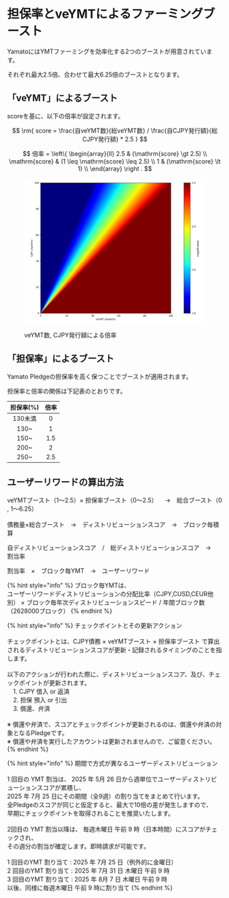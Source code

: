 # 担保率とveYMTによるファーミングブースト

YamatoにはYMTファーミングを効率化する2つのブーストが用意されています。

それぞれ最大2.5倍、合わせて最大6.25倍のブーストとなります。

## **「veYMT」によるブースト**

scoreを基に、以下の倍率が設定されます。

$$
\rm{
    score = \frac{自veYMT数}{総veYMT数} / \frac{自CJPY発行額}{総CJPY発行額} * 2.5
}
$$

$$
倍率 = \left\{
\begin{array}{ll}
    2.5 & (\mathrm{score} \gt 2.5) \\
    \mathrm{score} & (1 \leq \mathrm{score} \leq 2.5) \\
    1 & (\mathrm{score} \lt 1) \\
\end{array}
\right .
$$

<figure><img src="../.gitbook/assets/image (4).png" alt=""><figcaption><p>veYMT数, CJPY発行額による倍率</p></figcaption></figure>



## **「担保率」によるブースト**

Yamato Pledgeの担保率を高く保つことでブーストが適用されます。

担保率と倍率の関係は下記表のとおりです。

| 担保率(%) |  倍率 |
| :----: | :-: |
|  130未満 |  0  |
|  130\~ |  1  |
|  150\~ | 1.5 |
|  200\~ |  2  |
|  250\~ | 2.5 |

## ユーザーリワードの算出方法

veYMTブースト（1～2.5）× 担保率ブースト（0～2.5） 　→　総合ブースト（0 , 1～6.25） \
\
債務量×総合ブースト　→　ディストリビューションスコア　→　ブロック毎積算

自ディストリビューションスコア　/　総ディストリビューションスコア　→　割当率

割当率　×　ブロック毎YMT　→　ユーザーリワード

{% hint style="info" %}
ブロック毎YMTは、\
ユーザーリワードディストリビューションの分配比率（CJPY,CUSD,CEUR他別） × ブロック毎年次ディストリビューションスピード / 年間ブロック数（2628000ブロック）
{% endhint %}

{% hint style="info" %}
チェックポイントとその更新アクション\
\
チェックポイントとは、CJPY債務 × veYMTブースト × 担保率ブースト で算出されるディストリビューションスコアが更新・記録されるタイミングのことを指します。\
\
以下のアクションが行われた際に、ディストリビューションスコア、及び、チェックポイントが更新されます。\
　1. CJPY 借入 or 返済\
　2. 担保 預入 or 引出\
　3. 償還、弁済\
\
※ 償還や弁済で、スコアとチェックポイントが更新されるのは、償還や弁済の対象となるPledgeです。\
※ 償還や弁済を実行したアカウントは更新されませんので、ご留意ください。
{% endhint %}

{% hint style="info" %}
期間で方式が異なるユーザーディストリビューション\
\
1 回目の YMT 割当は、 2025 年 5月 26 日から週単位でユーザーディストリビューションスコアが累積し、\
2025 年 7月 25 日にその期間（全9週）の割り当てをまとめて行います。\
全Pledgeのスコアが同じと仮定すると、最大で10倍の差が発生しますので、\
早期にチェックポイントを取得されることを推奨いたします。\
\
2回目の YMT 割当以降は、 毎週木曜日 午前 9 時（日本時間）にスコアがチェックされ、\
その週分の割当が確定します。即時請求が可能です。\
\
1  回目のYMT 割り当て : 2025 年 7月 25 日（例外的に金曜日）\
2 回目のYMT 割り当て : 2025 年 7月 31 日 木曜日 午前 9 時\
3 回目のYMT 割り当て : 2025 年 8月   7 日 木曜日 午前 9 時\
以後、同様に毎週木曜日 午前 9 時に割り当て
{% endhint %}

